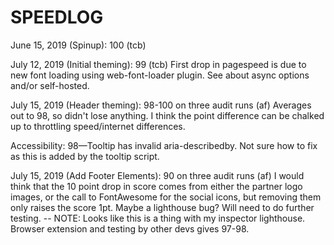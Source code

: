 # SPEEDLOG

June 15, 2019 (Spinup): 100 (tcb)

July 12, 2019 (Initial theming): 99 (tcb)
First drop in pagespeed is due to new font loading using web-font-loader plugin. See 
about async options and/or self-hosted.

July 15, 2019 (Header theming): 98-100 on three audit runs (af)
Averages out to 98, so didn't lose anything. I think the point difference can be chalked up to throttling speed/internet differences.

Accessibility: 98—Tooltip has invalid aria-describedby. Not sure how to fix as this is added by the tooltip script.

July 15, 2019 (Add Footer Elements): 90 on three audit runs (af)
I would think that the 10 point drop in score comes from either the partner logo images, or the call to FontAwesome for the social icons, but removing them only raises the score 1pt.  Maybe a lighthouse bug?  Will need to do further testing. -- NOTE: Looks like this is a thing with my inspector lighthouse. Browser extension and testing by other devs gives 97-98.
